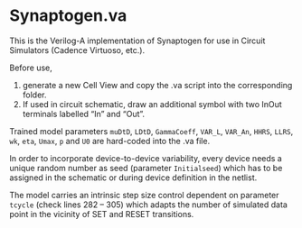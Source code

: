 # Synaptogen.va

This is the Verilog-A implementation of Synaptogen for use in Circuit Simulators (Cadence Virtuoso, etc.). 

Before use, 
1)	generate a new Cell View and copy the .va script into the corresponding folder. 
2)	If used in circuit schematic, draw an additional symbol with two InOut terminals labelled “In” and “Out”.

Trained model parameters `muDtD`, `LDtD`, `GammaCoeff`, `VAR_L`, `VAR_An`, `HHRS`, `LLRS`, `wk`, `eta`, `Umax`, `p` and `U0` are hard-coded into the .va file.

In order to incorporate device-to-device variability, every device needs a unique random number as seed (parameter `Initialseed`) which has to be assigned in the schematic or during device definition in the netlist.

The model carries an intrinsic step size control dependent on parameter `tcycle` (check lines 282 – 305) which adapts the number of simulated data point in the vicinity of SET and RESET transitions. 
